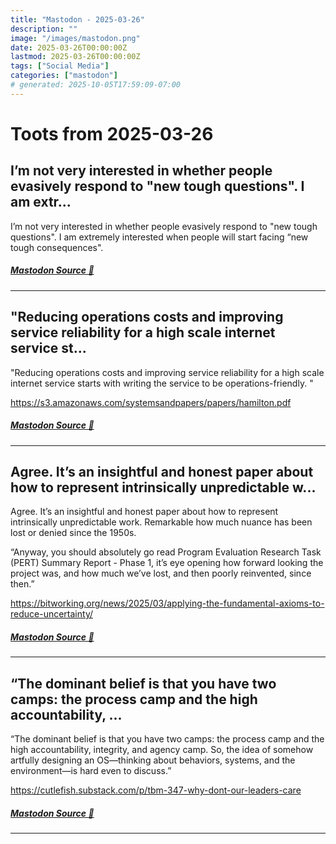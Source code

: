 ```yaml
---
title: "Mastodon - 2025-03-26"
description: ""
image: "/images/mastodon.png"
date: 2025-03-26T00:00:00Z
lastmod: 2025-03-26T00:00:00Z
tags: ["Social Media"]
categories: ["mastodon"]
# generated: 2025-10-05T17:59:09-07:00
---
```


# Toots from 2025-03-26

## I’m not very interested in whether people evasively respond to "new tough questions". I am extr...

I’m not very interested in whether people evasively respond to "new tough questions". I am extremely interested when people will start facing “new tough consequences".

##### [Mastodon Source 🐘](https://hachyderm.io/@mweagle/114231409079852893)

---

## "Reducing operations costs and improving service reliability for a high scale internet service st...

"Reducing operations costs and improving service reliability for a high scale internet service starts with writing the service to be operations-friendly. "

<https://s3.amazonaws.com/systemsandpapers/papers/hamilton.pdf>

##### [Mastodon Source 🐘](https://hachyderm.io/@mweagle/114230529654165139)

---

## Agree. It’s an insightful and honest paper about how to represent intrinsically unpredictable w...

Agree. It’s an insightful and honest paper about how to represent intrinsically unpredictable work. Remarkable how much nuance has been lost or denied since the 1950s.

“Anyway, you should absolutely go read Program Evaluation Research Task (PERT) Summary Report - Phase 1, it’s eye opening how forward looking the project was, and how much we’ve lost, and then poorly reinvented, since then.”

<https://bitworking.org/news/2025/03/applying-the-fundamental-axioms-to-reduce-uncertainty/>

##### [Mastodon Source 🐘](https://hachyderm.io/@mweagle/114227135559570840)

---

## “The dominant belief is that you have two camps: the process camp and the high accountability, ...

“The dominant belief is that you have two camps: the process camp and the high accountability, integrity, and agency camp. So, the idea of somehow artfully designing an OS—thinking about behaviors, systems, and the environment—is hard even to discuss.”

<https://cutlefish.substack.com/p/tbm-347-why-dont-our-leaders-care>

##### [Mastodon Source 🐘](https://hachyderm.io/@mweagle/114227087208905336)

---

